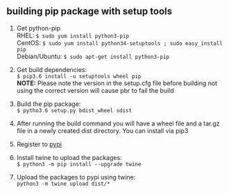 ## building pip package with setup tools

1. Get python-pip  
RHEL: `$ sudo yum install python3-pip`  
CentOS: `$ sudo yum install python34-setuptools ; sudo easy_install pip`  
Debian/Ubuntu: `$ sudo apt-get install python3-pip`  

2. Get build dependencies:  
`$ pip3.6 install -u setuptools wheel pip`  
 **NOTE:** Please note the version in the setup.cfg file before building 
 not using the correct version will cause pbr to fail the build
3. Build the pip package:  
`$ pytho3.6 setup.py bdist_wheel sdist`
4. After running the build command you will have a wheel file and a tar.gz file in a newly created dist directory. 
You can install via pip3 

5. Register to [pypi](https://pypi.org/)

6. Install twine to upload the packages:  
`$ python3 -m pip install --upgrade twine`

7. Upload the packages to pypi using twine:  
`python3 -m twine upload dist/*`  
 
